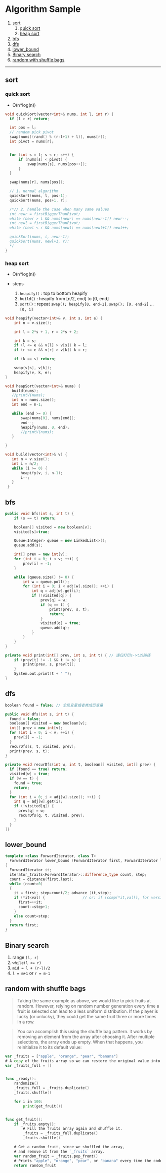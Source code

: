 # Algorithm Sample

1. [sort](#sort)
   1. [quick sort](#quick-sort)
   2. [heap sort](#heap-sort)
2. [bfs](#bfs)
3. [dfs](#dfs)
4. [lower\_bound](#lower_bound)
5. [Binary search](#binary-search)
6. [random with shuffle bags](#random-with-shuffle-bags)

------------------

## sort

### quick sort

- O(n*log(n))

```cpp
void quickSort(vector<int>& nums, int l, int r) {
  if (l > r) return;

  int pos = l;
  // random pick pivot
  swap(nums[(rand() % (r-l+1) + l)], nums[r]);
  int pivot = nums[r];


  for (int s = l; s < r; s++) {
      if (nums[s] < pivot) {
          swap(nums[s], nums[pos++]);
      }
  }

  swap(nums[r], nums[pos]);

  // 1. normal algorithm
  quickSort(nums, l, pos-1);
  quickSort(nums, pos+1, r);

  /*// 2. handle the case when many same values
  int newr = firstBiggerThanPivot;
  while (newr > l && nums[newr] == nums[newr-1]) newr--;
  int newl = firstBiggerThanPivot;
  while (newl < r && nums[newl] == nums[newl+1]) newl++;

  quickSort(nums, l, newr-1);
  quickSort(nums, newl+1, r);
  */
}
```

### heap sort

- O(n*log(n))

- steps
  1. `heapify()` : top to bottom heapify
  2. `build()` : heapify from [n/2, end] to [0, end]
  3. `sort()` : repeat `swap(); heapify[0, end-1]`, `swap(); [0, end-2]` ... `[0, 1]`

```cpp
void heapify(vector<int>& v, int s, int e) {
    int n = v.size();

    int l = 2*s + 1, r = 2*s + 2;

    int k = s;
    if (l <= e && v[l] > v[s]) k = l;
    if (r <= e && v[r] > v[k]) k = r;

    if (k == s) return;

    swap(v[s], v[k]);
    heapify(v, k, e);
}

void heapSort(vector<int>& nums) {
   build(nums);
   //printV(nums);
   int n = nums.size();
   int end = n-1;

   while (end >= 0) {
       swap(nums[0], nums[end]);
       end--;
       heapify(nums, 0, end);
       //printV(nums);
   }

}

void build(vector<int>& v) {
   int n = v.size();
   int i = n/2;
   while (i >= 0) {
       heapify(v, i, n-1);
       i--;
   }
 }
```

## bfs

```cpp
public void bfs(int s, int t) {
	if (s == t) return;

	boolean[] visited = new boolean[v];
	visited[s]=true;

	Queue<Integer> queue = new LinkedList<>();
	queue.add(s);

	int[] prev = new int[v];
	for (int i = 0; i < v; ++i) {
		prev[i] = -1;
	}

	while (queue.size() != 0) {
		int w = queue.poll();
		for (int i = 0; i < adj[w].size(); ++i) {
			int q = adj[w].get(i);
			if (!visited[q]) {
				prev[q] = w;
				if (q == t) {
					print(prev, s, t);
					return;
				}
				visited[q] = true;
				queue.add(q);
			}
		}
	}
}

private void print(int[] prev, int s, int t) { // 递归打印s->t的路径
	if (prev[t] != -1 && t != s) {
		print(prev, s, prev[t]);
	}
	System.out.print(t + " ");
}

```

## dfs

```cpp
boolean found = false; // 全局变量或者类成员变量

public void dfs(int s, int t) {
  found = false;
  boolean[] visited = new boolean[v];
  int[] prev = new int[v];
  for (int i = 0; i < v; ++i) {
    prev[i] = -1;
  }
  recurDfs(s, t, visited, prev);
  print(prev, s, t);
}

private void recurDfs(int w, int t, boolean[] visited, int[] prev) {
  if (found == true) return;
  visited[w] = true;
  if (w == t) {
    found = true;
    return;
  }
  for (int i = 0; i < adj[w].size(); ++i) {
    int q = adj[w].get(i);
    if (!visited[q]) {
      prev[q] = w;
      recurDfs(q, t, visited, prev);
    }
  }
]}
```


## lower_bound

```cpp
template <class ForwardIterator, class T>
  ForwardIterator lower_bound (ForwardIterator first, ForwardIterator last, const T& val)
{
  ForwardIterator it;
  iterator_traits<ForwardIterator>::difference_type count, step;
  count = distance(first,last);
  while (count>0)
  {
    it = first; step=count/2; advance (it,step);
    if (*it<val) {                 // or: if (comp(*it,val)), for version (2)
      first=++it;
      count-=step+1;
    }
    else count=step;
  }
  return first;
}
```


## Binary search

  1. range `[l, r]`
  2. `while(l <= r)`
  3. `mid = l + (r-l)/2`
  4. `l = m+1` or `r = m-1`



## random with shuffle bags

> Taking the same example as above, we would like to pick fruits at random. However, relying on random number generation every time a fruit is selected can lead to a less uniform distribution. If the player is lucky (or unlucky), they could get the same fruit three or more times in a row.

> You can accomplish this using the shuffle bag pattern. It works by removing an element from the array after choosing it. After multiple selections, the array ends up empty. When that happens, you reinitialize it to its default value:

```go
var _fruits = ["apple", "orange", "pear", "banana"]
# A copy of the fruits array so we can restore the original value into `fruits`.
var _fruits_full = []


func _ready():
    randomize()
    _fruits_full = _fruits.duplicate()
    _fruits.shuffle()

    for i in 100:
        print(get_fruit())


func get_fruit():
    if _fruits.empty():
        # Fill the fruits array again and shuffle it.
        _fruits = _fruits_full.duplicate()
        _fruits.shuffle()

    # Get a random fruit, since we shuffled the array,
    # and remove it from the `_fruits` array.
    var random_fruit = _fruits.pop_front()
    # Prints "apple", "orange", "pear", or "banana" every time the code runs.
    return random_fruit
```













